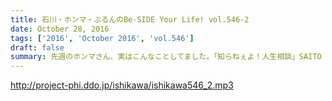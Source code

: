 ```yaml
---
title: 石川・ホンマ・ぶるんのBe-SIDE Your Life! vol.546-2
date: October 28, 2016
tags: ['2016', 'October 2016', 'vol.546']
draft: false
summary: 先週のホンマさん、実はこんなことしてました。「知らねぇよ！人生相談」SAITO
---
```


http://project-phi.ddo.jp/ishikawa/ishikawa546_2.mp3